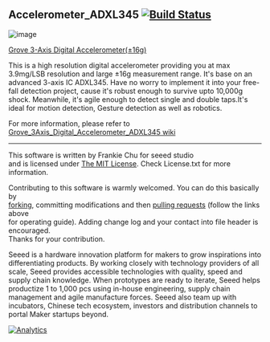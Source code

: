 ## Accelerometer_ADXL345  [![Build Status](https://travis-ci.com/Seeed-Studio/Accelerometer_ADXL345.svg?branch=master)](https://travis-ci.com/Seeed-Studio/Accelerometer_ADXL345)


![image](https://statics3.seeedstudio.com/seeed/img/2016-11/GsPzr5xrvqzue5sH4ZomS1DE.jpg)

[Grove 3-Axis Digital Accelerometer(±16g)](https://www.seeedstudio.com/Grove-3Axis-Digital-Accelerometer16g-p-1156.html)

This is a high resolution digital accelerometer providing you at max 3.9mg/LSB resolution and large ±16g measurement range. It's base on an advanced 3-axis IC ADXL345. Have no worry to implement it into your free-fall detection project, cause it's robust enough to survive upto 10,000g shock. Meanwhile, it's agile enough to detect single and double taps.It's ideal for motion detection, Gesture detection as well as robotics.

For more information, please refer to [Grove_3Axis_Digital_Accelerometer_ADXL345 wiki][1]

----
This software is written by Frankie Chu for seeed studio<br>
and is licensed under [The MIT License](http://opensource.org/licenses/mit-license.php). Check License.txt for more information.<br>

Contributing to this software is warmly welcomed. You can do this basically by<br>
[forking](https://help.github.com/articles/fork-a-repo), committing modifications and then [pulling requests](https://help.github.com/articles/using-pull-requests) (follow the links above<br>
for operating guide). Adding change log and your contact into file header is encouraged.<br>
Thanks for your contribution.

Seeed is a hardware innovation platform for makers to grow inspirations into differentiating products. By working closely with technology providers of all scale, Seeed provides accessible technologies with quality, speed and supply chain knowledge. When prototypes are ready to iterate, Seeed helps productize 1 to 1,000 pcs using in-house engineering, supply chain management and agile manufacture forces. Seeed also team up with incubators, Chinese tech ecosystem, investors and distribution channels to portal Maker startups beyond.


[1]: http://wiki.seeedstudio.com/Grove-3-Axis_Digital_Accelerometer-16g/


[![Analytics](https://ga-beacon.appspot.com/UA-46589105-3/Accelerometer_ADXL345)](https://github.com/igrigorik/ga-beacon)


